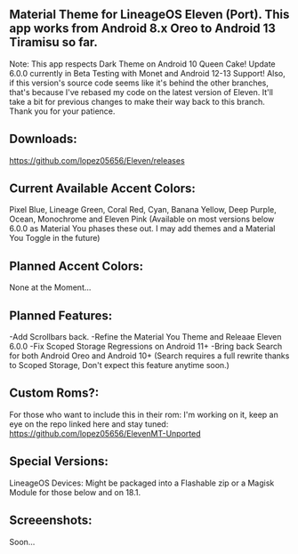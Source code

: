 Material Theme for LineageOS Eleven (Port). This app works from Android 8.x Oreo to Android 13 Tiramisu so far.
---------------------------------------------------------------------------------------------------------------------
Note: This app respects Dark Theme on Android 10 Queen Cake! Update 6.0.0 currently in Beta Testing with Monet and Android 12-13 Support! 
Also, if this version's source code seems like it's behind the other branches, that's because I've rebased my code on the latest version of Eleven. 
It'll take a bit for previous changes to make their way back to this branch. Thank you for your patience.

Downloads:
---------------------------------------------------------------------------------------------------------------------
https://github.com/lopez05656/Eleven/releases

Current Available Accent Colors: 
---------------------------------------------------------------------------------------------------------------------
Pixel Blue, Lineage Green, Coral Red, Cyan, Banana Yellow, Deep Purple, Ocean, Monochrome and Eleven Pink (Available on most versions below 6.0.0 as 
Material You phases these out. I may add themes and a Material You Toggle in the future)

Planned Accent Colors:
---------------------------------------------------------------------------------------------------------------------
None at the Moment...


Planned Features:
---------------------------------------------------------------------------------------------------------------------
-Add Scrollbars back.
-Refine the Material You Theme and Releaae Eleven 6.0.0
-Fix Scoped Storage Regressions on Android 11+
-Bring back Search for both Android Oreo and Android 10+ (Search requires a full rewrite thanks to Scoped Storage, Don't expect this 
 feature anytime soon.)

Custom Roms?:
---------------------------------------------------------------------------------------------------------------------
For those who want to include this in their rom: I'm working on it, 
keep an eye on the repo linked here and stay tuned: https://github.com/lopez05656/ElevenMT-Unported

Special Versions:
---------------------------------------------------------------------------------------------------------------------
LineageOS Devices: Might be packaged into a Flashable zip or a Magisk Module for those below and on 18.1.


Screeenshots:
---------------------------------------------------------------------------------------------------------------------
Soon...
